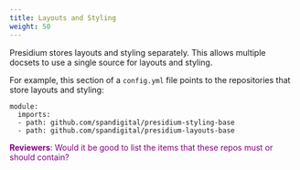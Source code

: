 ```yaml
---
title: Layouts and Styling
weight: 50
---
```


Presidium stores layouts and styling separately. This allows multiple docsets to use a single source for layouts and styling.

For example, this section of a `config.yml` file points to the repositories that store layouts and styling:
```
module:
  imports:
  - path: github.com/spandigital/presidium-styling-base
  - path: github.com/spandigital/presidium-layouts-base
```
<span style="color:purple">**Reviewers**: Would it be good to list the items that these repos must or should contain?</span>